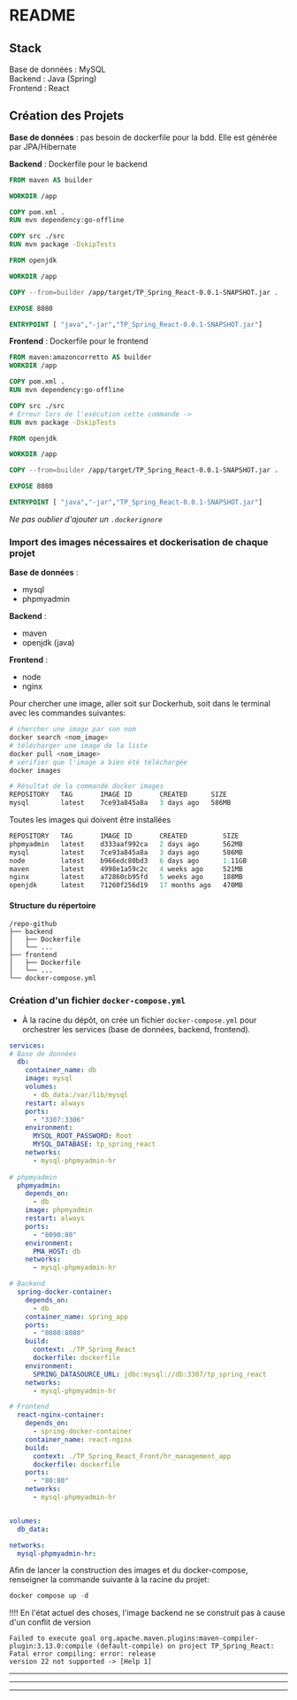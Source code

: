 # README

## Stack
Base de données : MySQL  
Backend : Java (Spring)  
Frontend : React


## Création des Projets

**Base de données** : pas besoin de dockerfile pour la bdd. Elle est générée par JPA/Hibernate

**Backend** : Dockerfile pour le backend

```dockerfile
FROM maven AS builder 

WORKDIR /app

COPY pom.xml .
RUN mvn dependency:go-offline

COPY src ./src
RUN mvn package -DskipTests

FROM openjdk

WORKDIR /app

COPY --from=builder /app/target/TP_Spring_React-0.0.1-SNAPSHOT.jar .

EXPOSE 8080

ENTRYPOINT [ "java","-jar","TP_Spring_React-0.0.1-SNAPSHOT.jar"]
```

**Frontend** : Dockerfile pour le frontend

```dockerfile
FROM maven:amazoncorretto AS builder
WORKDIR /app

COPY pom.xml .
RUN mvn dependency:go-offline

COPY src ./src
# Erreur lors de l'exécution cette commande ->
RUN mvn package -DskipTests 

FROM openjdk

WORKDIR /app

COPY --from=builder /app/target/TP_Spring_React-0.0.1-SNAPSHOT.jar .

EXPOSE 8080

ENTRYPOINT [ "java","-jar","TP_Spring_React-0.0.1-SNAPSHOT.jar"]
```

*Ne pas oublier d'ajouter un `.dockerignore`*

### Import des images nécessaires et dockerisation de chaque projet

**Base de données** :
- mysql
- phpmyadmin

**Backend** : 
- maven
- openjdk (java)

**Frontend** :
- node
- nginx


Pour chercher une image, aller soit sur Dockerhub, soit dans le terminal avec les commandes suivantes:

```powershell
# chercher une image par son nom
docker search <nom_image>
# télécharger une image de la liste
docker pull <nom_image>
# vérifier que l'image a bien été téléchargée
docker images

# Résultat de la commande docker images
REPOSITORY   TAG       IMAGE ID       CREATED      SIZE
mysql        latest    7ce93a845a8a   3 days ago   586MB
```

Toutes les images qui doivent être installées
```powershell
REPOSITORY   TAG       IMAGE ID       CREATED         SIZE
phpmyadmin   latest    d333aaf992ca   2 days ago      562MB
mysql        latest    7ce93a845a8a   3 days ago      586MB
node         latest    b966edc80bd3   6 days ago      1.11GB
maven        latest    4998e1a59c2c   4 weeks ago     521MB
nginx        latest    a72860cb95fd   5 weeks ago     188MB
openjdk      latest    71260f256d19   17 months ago   470MB
```


#### Structure du répertoire
  ```
  /repo-github
  ├── backend
  │   ├── Dockerfile
  │   └── ...
  ├── frontend
  │   ├── Dockerfile
  │   └── ...
  └── docker-compose.yml
  ```


### Création d'un fichier `docker-compose.yml`
- À la racine du dépôt, on crée un fichier `docker-compose.yml` pour orchestrer les services (base de données, backend, frontend).


```yml
services:
# Base de données
  db:
    container_name: db
    image: mysql
    volumes:
      - db_data:/var/lib/mysql
    restart: always
    ports:
      - "3307:3306"
    environment:
      MYSQL_ROOT_PASSWORD: Root
      MYSQL_DATABASE: tp_spring_react
    networks:
      - mysql-phpmyadmin-hr
    
# phpmyadmin
  phpmyadmin:
    depends_on:
      - db
    image: phpmyadmin
    restart: always
    ports:
      - "8090:80"
    environment:
      PMA_HOST: db
    networks:
      - mysql-phpmyadmin-hr

# Backend
  spring-docker-container:
    depends_on:
      - db
    container_name: spring_app
    ports:
      - "8080:8080"
    build: 
      context: ./TP_Spring_React
      dockerfile: dockerfile
    environment:
      SPRING_DATASOURCE_URL: jdbc:mysql://db:3307/tp_spring_react
    networks:
      - mysql-phpmyadmin-hr

# Frontend
  react-nginx-container:
    depends_on:
      - spring-docker-container
    container_name: react-nginx
    build: 
      context: ./TP_Spring_React_Front/hr_management_app
      dockerfile: dockerfile
    ports:
      - "80:80"
    networks:
      - mysql-phpmyadmin-hr


volumes:
  db_data:

networks:
  mysql-phpmyadmin-hr:
```

Afin de lancer la construction des images et du docker-compose, renseigner la commande suivante à la racine du projet:

```powershell
docker compose up -d
```

!!!! En l'état actuel des choses, l'image backend ne se construit pas à cause d'un conflit de version
```
Failed to execute goal org.apache.maven.plugins:maven-compiler-plugin:3.13.0:compile (default-compile) on project TP_Spring_React: Fatal error compiling: error: release 
version 22 not supported -> [Help 1]
```

---
---
---
<!-- ### 5. Script de Remplissage de la Base de Données
- Fournir un script pour remplir la base de données avec un jeu de données de test.
- Bonus : Ce script doit être exécuté automatiquement lors du démarrage des services via Docker Compose.
- Exemple (script SQL ou script Python).

### 6. Publication des Images Docker sur DockerHub
- Publier les images Docker de chaque projet sur DockerHub.

### 7. Fichier `docker-compose.yml` pour Images DockerHub
- Créer un autre fichier `docker-compose.yml` pour utiliser les images Docker publiées.


### 8. Rédaction des README
- Fournir des README détaillés pour chaque projet (base de données, backend, frontend) expliquant comment construire et exécuter les conteneurs individuellement.
- Fournir un README à la racine du dépôt expliquant comment utiliser les `docker-compose.yml` pour lancer l'application complète.


### Commentaires et Documentation

En plus des README détaillés, ajoutez des commentaires explicatifs dans vos Dockerfile et votre fichier `docker-compose.yml`. Ces commentaires doivent clarifier les étapes de construction, les configurations, et les dépendances entre les services. Par exemple, expliquez les différentes phases dans les Dockerfile, comme l'installation des dépendances et la configuration des variables d'environnement. Cela aidera à comprendre et maintenir le projet plus facilement.

## Livraison
- **Dépôt GitHub** : Lien vers le dépôt GitHub contenant tous les fichiers et README.
- **Images DockerHub** : Liens vers les images Docker publiées sur DockerHub.

Bon courage et bonne dockerisation ! -->
